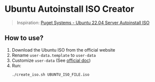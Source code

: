 # Ubuntu Autoinstall ISO Creator

> Inspiration: [Puget Systems - Ubuntu 22.04 Server Autoinstall ISO](https://www.pugetsystems.com/labs/hpc/ubuntu-22-04-server-autoinstall-iso/)

## How to use?
1. Download the Ubuntu ISO from the official website
2. Rename `user-data.template` to `user-data`
3. Customize `user-data` (See [official doc](https://ubuntu.com/server/docs/install/autoinstall-reference))
4. Run:
   ```
   ./create_iso.sh UBUNTU_ISO_FILE.iso
   ```